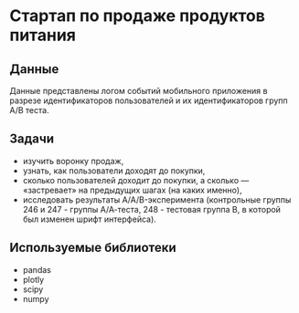 # Стартап по продаже продуктов питания

## Данные
Данные представлены логом событий мобильного приложения в разрезе идентификаторов пользователей и их идентификаторов групп А/В теста.

## Задачи
- изучить воронку продаж,
- узнать, как пользователи доходят до покупки, 
- сколько пользователей доходит до покупки, а сколько — «застревает» на предыдущих шагах (на каких именно),
- исследовать результаты A/A/B-эксперимента (контрольные группы 246 и 247 - группы А/А-теста, 248 - тестовая группа В, в которой был изменен шрифт интерфейса).

## Используемые библиотеки
- pandas
- plotly
- scipy
- numpy
